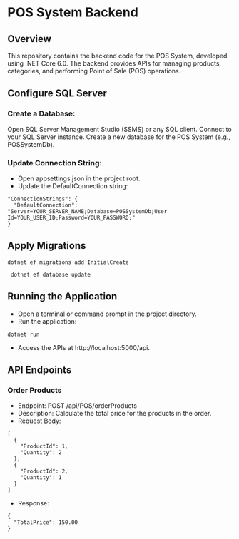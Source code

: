 # POS System Backend

## Overview
This repository contains the backend code for the POS System, developed using .NET Core 6.0. The backend provides APIs for managing products, categories, and performing Point of Sale (POS) operations.


## Configure SQL Server

### Create a Database:

Open SQL Server Management Studio (SSMS) or any SQL client.
Connect to your SQL Server instance.
Create a new database for the POS System (e.g., POSSystemDb).

### Update Connection String:

- Open appsettings.json in the project root.
- Update the DefaultConnection string:

```
"ConnectionStrings": {
  "DefaultConnection": "Server=YOUR_SERVER_NAME;Database=POSSystemDb;User Id=YOUR_USER_ID;Password=YOUR_PASSWORD;"
}
```

## Apply Migrations
``` 
dotnet ef migrations add InitialCreate
```
``` 
 dotnet ef database update
```
## Running the Application
- Open a terminal or command prompt in the project directory.
- Run the application:
```
dotnet run
```
- Access the APIs at http://localhost:5000/api.
  
## API Endpoints
 ### Order Products
- Endpoint: POST /api/POS/orderProducts
- Description: Calculate the total price for the products in the order.
- Request Body:
```
[
  {
    "ProductId": 1,
    "Quantity": 2
  },
  {
    "ProductId": 2,
    "Quantity": 1
  }
]
```
- Response:
```
{
  "TotalPrice": 150.00
}
```








